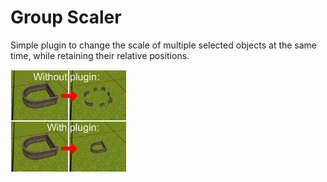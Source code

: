 # Group Scaler

Simple plugin to change the scale of multiple selected objects at the same time, while retaining their relative positions.

![Example image](groupscaler.png)
